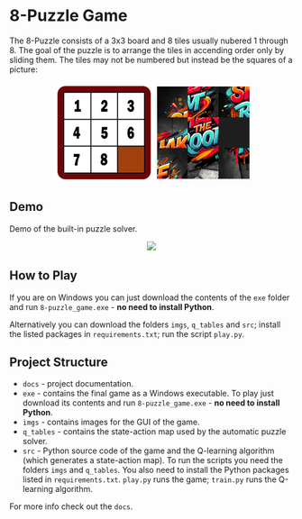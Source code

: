 # 8-Puzzle Game

The 8-Puzzle consists of a 3x3 board and 8 tiles usually nubered 1 through 8. The goal of the puzzle is to arrange the tiles in accending order only by sliding them. The tiles may not be numbered but instead be the squares of a picture:

<p align='center'>
  <img src='docs\media\8-puzzle_solved_board.png' align='center' width='180' height='180'>
  <img src='docs\media\scrambled_picture.png' align='center' width='164' height='164'>
</p>

## Demo

Demo of the built-in puzzle solver.

<p align='center'>
  <img src='docs\media\solver_demo.gif' width='241'>
</p>

## How to Play

If you are on Windows you can just download the contents of the `exe` folder and run `8-puzzle_game.exe` - **no need to install Python**.

Alternatively you can download the folders `imgs`, `q_tables` and `src`; install the listed packages in `requirements.txt`; run the script `play.py`.

## Project Structure

- `docs` - project documentation.
- `exe` - contains the final game as a Windows executable. To play just download its contents and run `8-puzzle_game.exe` - **no need to install Python**.
- `imgs` - contains images for the GUI of the game.
- `q_tables` - contains the state-action map used by the automatic puzzle solver.
- `src` - Python source code of the game and the Q-learning algorithm (which generates a state-action map). To run the scripts you need the folders `imgs` and `q_tables`. You also need to install the Python packages listed in `requirements.txt`. `play.py` runs the game; `train.py` runs the Q-learning algorithm.

For more info check out the `docs`.